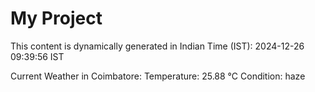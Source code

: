 # My Project

This content is dynamically generated in Indian Time (IST): 2024-12-26 09:39:56 IST


Current Weather in Coimbatore:
Temperature: 25.88 °C
Condition: haze
